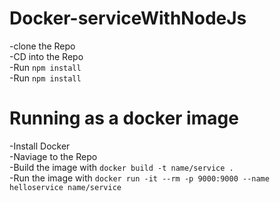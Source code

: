 # Docker-serviceWithNodeJs

-clone the Repo<br/>
-CD into the Repo <br/>
-Run `npm install` <br/>
-Run  `npm install` <br/>


# Running as a docker image 

-Install Docker <br/>
-Naviage to the Repo <br/>
-Build the image with `docker build -t name/service .`<br/>
-Run the image with `docker run -it --rm -p 9000:9000 --name helloservice name/service` <br/>
